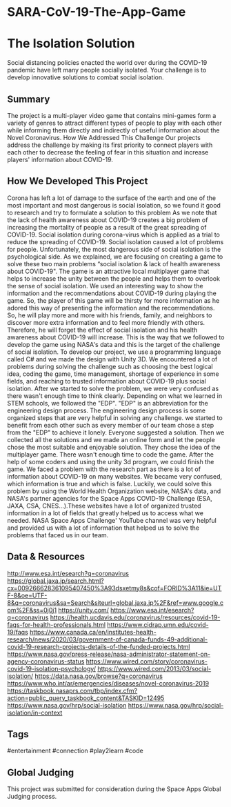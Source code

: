 # SARA-CoV-19-The-App-Game
# The Isolation Solution
Social distancing policies enacted the world over during the COVID-19 pandemic have left many people socially isolated. Your challenge is to develop innovative solutions to combat social isolation.
## Summary
The project is a multi-player video game that contains mini-games form a variety of genres to attract different types of people to play with each other while informing them directly and indirectly of useful information about the Novel Coronavirus.
How We Addressed This Challenge
Our projects address the challenge by making its first priority to connect players with each other to decrease the feeling of fear in this situation and increase players' information about COVID-19.

## How We Developed This Project
Corona has left a lot of damage to the surface of the earth and one of the most important and most dangerous is social isolation, so we found it good to research and try to formulate a solution to this problem As we note that the lack of health awareness about COVID-19 creates a big problem of increasing the mortality of people as a result of the great spreading of COVID-19. Social isolation during corona-virus which is applied as a trial to reduce the spreading of COVID-19. Social isolation caused a lot of problems for people. Unfortunately, the most dangerous side of social isolation is the psychological side. As we explained, we are focusing on creating a game to solve these two main problems “social isolation & lack of health awareness about COVID-19". The game is an attractive local multiplayer game that helps to increase the unity between the people and helps them to overlook the sense of social isolation. We used an interesting way to show the information and the recommendations about COVID-19 during playing the game. So, the player of this game will be thirsty for more information as he adored this way of presenting the information and the recommendations. So, he will play more and more with his friends, family, and neighbors to discover more extra information and to feel more friendly with others. Therefore, he will forget the effect of social isolation and his health awareness about COVID-19 will increase. This is the way that we followed to develop the game using NASA's data and this is the target of the challenge of social isolation. To develop our project, we use a programming language called C# and we made the design with Unity 3D. We encountered a lot of problems during solving the challenge such as choosing the best logical idea, coding the game, time management, shortage of experience in some fields, and reaching to trusted information about COVID-19 plus social isolation. After we started to solve the problem, we were very confused as there wasn't enough time to think clearly. Depending on what we learned in STEM schools, we followed the "EDP". "EDP" is an abbreviation for the engineering design process. The engineering design process is some organized steps that are very helpful in solving any challenge. we started to benefit from each other such as every member of our team chose a step from the "EDP" to achieve it lonely. Everyone suggested a solution. Then we collected all the solutions and we made an online form and let the people chose the most suitable and enjoyable solution. They chose the idea of the multiplayer game. There wasn't enough time to code the game. After the help of some coders and using the unity 3d program, we could finish the game. We faced a problem with the research part as there is a lot of information about COVID-19 on many websites. We became very confused, which information is true and which is false. Luckily, we could solve this problem by using the World Health Organization website, NASA's data, and NASA's partner agencies for the Space Apps COVID-19 Challenge (ESA, JAXA, CSA, CNES...).These websites have a lot of organized trusted information in a lot of fields that greatly helped us to access what we needed. NASA Space Apps Challenge' YouTube channel was very helpful and provided us with a lot of information that helped us to solve the problems that faced us in our team.

## Data & Resources
http://www.esa.int/esearch?q=coronavirus
https://global.jaxa.jp/search.html?cx=009266628361095407450%3A93dsxetmy8s&cof=FORID%3A11&ie=UTF-8&oe=UTF-8&q=coronavirus&sa=Search&siteurl=global.jaxa.jp%2F&ref=www.google.com%2F&ss=0j0j1
https://unity.com/
https://www.esa.int/esearch?q=coronavirus
https://health.ucdavis.edu/coronavirus/resources/covid-19-faqs-for-health-professionals.html
https://www.cidrap.umn.edu/covid-19/faqs
https://www.canada.ca/en/institutes-health-research/news/2020/03/government-of-canada-funds-49-additional-covid-19-research-projects-details-of-the-funded-projects.html
https://www.nasa.gov/press-release/nasa-administrator-statement-on-agency-coronavirus-status
https://www.wired.com/story/coronavirus-covid-19-isolation-psychology/
https://www.wired.com/2013/03/social-isolation/
https://data.nasa.gov/browse?q=coronavirus
https://www.who.int/ar/emergencies/diseases/novel-coronavirus-2019
https://taskbook.nasaprs.com/tbp/index.cfm?action=public_query_taskbook_content&TASKID=12495
https://www.nasa.gov/hrp/social-isolation
https://www.nasa.gov/hrp/social-isolation/in-context

## Tags
#entertainment #connection #play2learn #code

## Global Judging
This project was submitted for consideration during the Space Apps Global Judging process.
